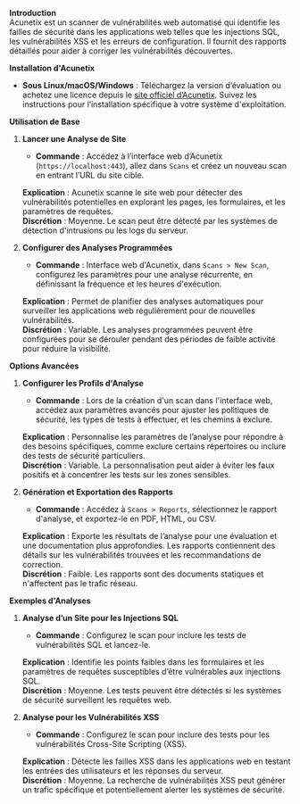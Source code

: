 **Introduction**\
Acunetix est un scanner de vulnérabilités web automatisé qui identifie les failles de sécurité dans les applications web telles que les injections SQL, les vulnérabilités XSS et les erreurs de configuration. Il fournit des rapports détaillés pour aider à corriger les vulnérabilités découvertes.

**Installation d'Acunetix**

* **Sous Linux/macOS/Windows** : Téléchargez la version d’évaluation ou achetez une licence depuis le [site officiel d’Acunetix](https://www.acunetix.com/). Suivez les instructions pour l’installation spécifique à votre système d'exploitation.

**Utilisation de Base**

1.  **Lancer une Analyse de Site**

    * **Commande** : Accédez à l’interface web d’Acunetix (`https://localhost:443`), allez dans `Scans` et créez un nouveau scan en entrant l’URL du site cible.

    **Explication** : Acunetix scanne le site web pour détecter des vulnérabilités potentielles en explorant les pages, les formulaires, et les paramètres de requêtes.\
    **Discrétion** : Moyenne. Le scan peut être détecté par les systèmes de détection d'intrusions ou les logs du serveur.
2.  **Configurer des Analyses Programmées**

    * **Commande** : Interface web d'Acunetix, dans `Scans > New Scan`, configurez les paramètres pour une analyse récurrente, en définissant la fréquence et les heures d'exécution.

    **Explication** : Permet de planifier des analyses automatiques pour surveiller les applications web régulièrement pour de nouvelles vulnérabilités.\
    **Discrétion** : Variable. Les analyses programmées peuvent être configurées pour se dérouler pendant des périodes de faible activité pour réduire la visibilité.

**Options Avancées**

1.  **Configurer les Profils d'Analyse**

    * **Commande** : Lors de la création d'un scan dans l'interface web, accédez aux paramètres avancés pour ajuster les politiques de sécurité, les types de tests à effectuer, et les chemins à exclure.

    **Explication** : Personnalise les paramètres de l’analyse pour répondre à des besoins spécifiques, comme exclure certains répertoires ou inclure des tests de sécurité particuliers.\
    **Discrétion** : Variable. La personnalisation peut aider à éviter les faux positifs et à concentrer les tests sur les zones sensibles.
2.  **Génération et Exportation des Rapports**

    * **Commande** : Accédez à `Scans > Reports`, sélectionnez le rapport d'analyse, et exportez-le en PDF, HTML, ou CSV.

    **Explication** : Exporte les résultats de l’analyse pour une évaluation et une documentation plus approfondies. Les rapports contiennent des détails sur les vulnérabilités trouvées et les recommandations de correction.\
    **Discrétion** : Faible. Les rapports sont des documents statiques et n'affectent pas le trafic réseau.

**Exemples d'Analyses**

1.  **Analyse d’un Site pour les Injections SQL**

    * **Commande** : Configurez le scan pour inclure les tests de vulnérabilités SQL et lancez-le.

    **Explication** : Identifie les points faibles dans les formulaires et les paramètres de requêtes susceptibles d’être vulnérables aux injections SQL.\
    **Discrétion** : Moyenne. Les tests peuvent être détectés si les systèmes de sécurité surveillent les requêtes web.
2.  **Analyse pour les Vulnérabilités XSS**

    * **Commande** : Configurez le scan pour inclure des tests pour les vulnérabilités Cross-Site Scripting (XSS).

    **Explication** : Détecte les failles XSS dans les applications web en testant les entrées des utilisateurs et les réponses du serveur.\
    **Discrétion** : Moyenne. La recherche de vulnérabilités XSS peut générer un trafic spécifique et potentiellement alerter les systèmes de sécurité.
